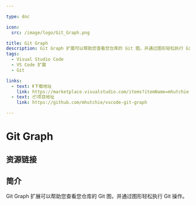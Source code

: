 ```yaml
---

type: doc

icon:
  src: /image/logo/Git_Graph.png

title: Git Graph
description: Git Graph 扩展可以帮助您查看您仓库的 Git 图，并通过图形轻松执行 Git 操作。
tags:
  - Visual Studio Code
  - VS Code 扩展
  - Git

links:
  - text: ⏬下载地址
    link: https://marketplace.visualstudio.com/items?itemName=mhutchie.git-graph
  - text: 📦项目地址
    link: https://github.com/mhutchie/vscode-git-graph

---
```


<ShowLogo />

# Git Graph

<ShowTags />

<ShowBreadcrumb />

## 资源链接

<ShowLinks />

## 简介

Git Graph 扩展可以帮助您查看您仓库的 Git 图，并通过图形轻松执行 Git 操作。
